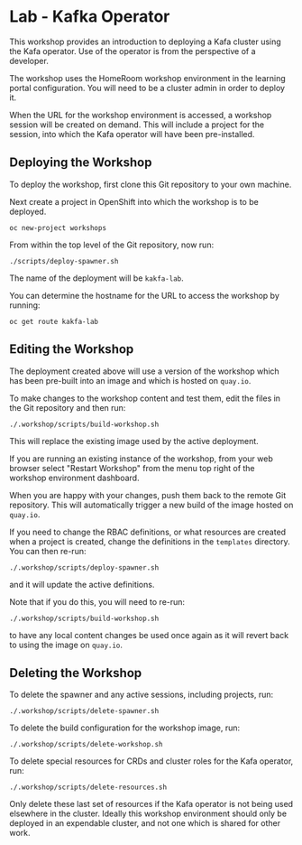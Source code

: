 Lab - Kafka Operator
====================

This workshop provides an introduction to deploying a Kafa cluster using the Kafa operator. Use of the operator is from the perspective of a developer.

The workshop uses the HomeRoom workshop environment in the learning portal configuration. You will need to be a cluster admin in order to deploy it.

When the URL for the workshop environment is accessed, a workshop session will be created on demand. This will include a project for the session, into which the Kafa operator will have been pre-installed.

Deploying the Workshop
----------------------

To deploy the workshop, first clone this Git repository to your own machine.

Next create a project in OpenShift into which the workshop is to be deployed.

```
oc new-project workshops
```

From within the top level of the Git repository, now run:

```
./scripts/deploy-spawner.sh
```

The name of the deployment will be ``kakfa-lab``.

You can determine the hostname for the URL to access the workshop by running:

```
oc get route kakfa-lab
```

Editing the Workshop
--------------------

The deployment created above will use a version of the workshop which has been pre-built into an image and which is hosted on ``quay.io``.

To make changes to the workshop content and test them, edit the files in the Git repository and then run:

```
./.workshop/scripts/build-workshop.sh
```

This will replace the existing image used by the active deployment.

If you are running an existing instance of the workshop, from your web browser select "Restart Workshop" from the menu top right of the workshop environment dashboard.

When you are happy with your changes, push them back to the remote Git repository. This will automatically trigger a new build of the image hosted on ``quay.io``.

If you need to change the RBAC definitions, or what resources are created when a project is created, change the definitions in the ``templates`` directory. You can then re-run:

```
./.workshop/scripts/deploy-spawner.sh
```

and it will update the active definitions.

Note that if you do this, you will need to re-run:

```
./.workshop/scripts/build-workshop.sh
```

to have any local content changes be used once again as it will revert back to using the image on ``quay.io``.

Deleting the Workshop
---------------------

To delete the spawner and any active sessions, including projects, run:

```
./.workshop/scripts/delete-spawner.sh
```

To delete the build configuration for the workshop image, run:

```
./.workshop/scripts/delete-workshop.sh
```

To delete special resources for CRDs and cluster roles for the Kafa operator, run:

```
./.workshop/scripts/delete-resources.sh
```

Only delete these last set of resources if the Kafa operator is not being used elsewhere in the cluster. Ideally this workshop environment should only be deployed in an expendable cluster, and not one which is shared for other work.

